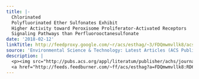 ```yaml
---
title: |-
  Chlorinated
  Polyfluorinated Ether Sulfonates Exhibit
  Higher Activity toward Peroxisome Proliferator-Activated Receptors
  Signaling Pathways than Perfluorooctanesulfonate
date: '2018-02-12'
linkTitle: http://feedproxy.google.com/~r/acs/esthag/~3/FDQmwmvllk8/acs.est.7b06327
source: 'Environmental Science & Technology: Latest Articles (ACS Publications)'
description: |
  <p><img src="http://pubs.acs.org/appl/literatum/publisher/achs/journals/content/esthag/0/esthag.ahead-of-print/acs.est.7b06327/20180209/images/medium/es-2017-063278_0006.gif" alt="TOC Graphic"/></p><div><cite>Environmental Science & Technology</cite></div><div>DOI: 10.1021/acs.est.7b06327</div><div class="feedflare">
  <a href="http://feeds.feedburner.com/~ff/acs/esthag?a=FDQmwmvllk8:RD6OhC8O3Ic:yIl2AUoC8zA"><img src="http://feeds.feedburner.com/~ff/acs/esthag?d=yIl2AUoC8zA" border="0"></img></a>
---
```

